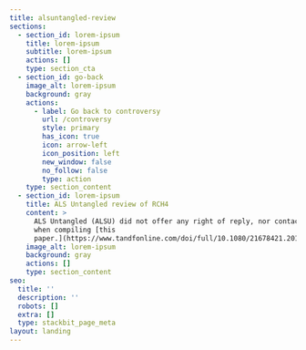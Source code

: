 ```yaml
---
title: alsuntangled-review
sections:
  - section_id: lorem-ipsum
    title: lorem-ipsum
    subtitle: lorem-ipsum
    actions: []
    type: section_cta
  - section_id: go-back
    image_alt: lorem-ipsum
    background: gray
    actions:
      - label: Go back to controversy
        url: /controversy
        style: primary
        has_icon: true
        icon: arrow-left
        icon_position: left
        new_window: false
        no_follow: false
        type: action
    type: section_content
  - section_id: lorem-ipsum
    title: ALS Untangled review of RCH4
    content: >
      ALS Untangled (ALSU) did not offer any right of reply, nor contacted us
      when compiling [this
      paper.](https://www.tandfonline.com/doi/full/10.1080/21678421.2019.1675282)
    image_alt: lorem-ipsum
    background: gray
    actions: []
    type: section_content
seo:
  title: ''
  description: ''
  robots: []
  extra: []
  type: stackbit_page_meta
layout: landing
---
```

